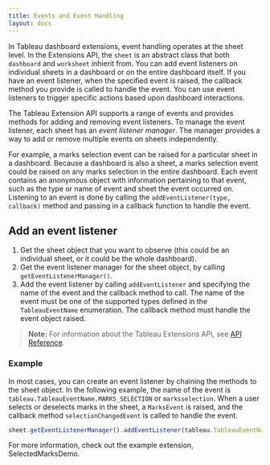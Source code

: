 ```yaml
---
title: Events and Event Handling
layout: docs
---
```


In Tableau dashboard extensions, event handling operates at the sheet level. In the Extensions API, the `sheet` is an abstract class that both `dashboard` and `worksheet` inhierit from. You can add event listeners on individual sheets in a dashboard or on the entire dashboard itself. If you have an event listener, when the specified event is raised, the callback method you provide is called to handle the event. You can use event listeners to trigger specific actions based upon dashboard interactions. 

The Tableau Extension API supports a range of events and provides methods for adding and removing event listeners. To manage the event listener, each sheet has an *event listener manager*. The manager provides a way to add or remove multiple events on sheets independently. 

For example, a marks selection event can be raised for a particular sheet in a dashboard. Because a dashboard is also a sheet, a marks selection event could be raised on  any marks selection in the entire dashboard. Each event contains an anonymous object with information pertaining to that event, such as the type or name of event and sheet the event occurred on.
Listening to an event is done by calling the `addEventListener(type, callback)` method and passing in a callback function to handle the event. 

## Add an event listener  

1. Get the sheet object that you want to observe (this could be an individual sheet, or it could be the whole dashboard). 
2. Get the event listener manager for the sheet object, by calling `getEventListenerManager()`. 
3. Add the event listener by calling `addEventListener` and specifying the name of the event and the callback method to call. The name of the event must be one of the supported types defined in the `TableauEventName` enumeration. The callback method must handle the event object raised.

> **Note:** For information about the Tableau Extensions API, see <a href="{{ site.baseurl }}/docs/index.html" target="_blank">API Reference</a>. 


### Example 

In most cases, you can create an event listener by chaining the methods to the sheet object. In the following example, the name of the event is `tableau.TableauEventName.MARKS_SELECTION` or `marksselection`. When a user selects or deselects marks in the sheet, a `MarksEvent` is raised, and the callback method `selectionChangedEvent` is called to handle the event. 

```javascript   
sheet.getEventListenerManager().addEventListener(tableau.TableauEventName.MarksSelection, selectionChangedEvent);
```  

For more information, check out the example extension, SelectedMarksDemo.
